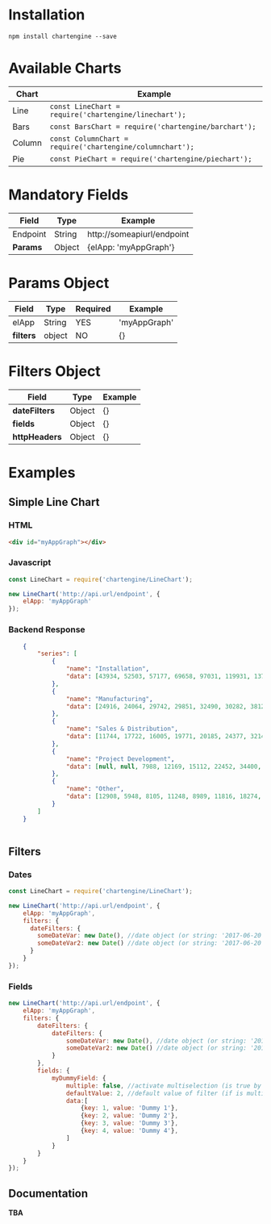 # Installation

```shell
npm install chartengine --save
```

# Available Charts

| Chart | Example |
|---|---|
| Line  | ``` const LineChart = require('chartengine/linechart'); ``` |
| Bars  | ``` const BarsChart = require('chartengine/barchart'); ``` |
| Column  | ``` const ColumnChart = require('chartengine/columnchart'); ``` |
| Pie  | ``` const PieChart = require('chartengine/piechart'); ``` |

# Mandatory Fields
| Field | Type | Example |
|---|---|---|
| Endpoint  | String  | http://someapiurl/endpoint |
| **Params** | Object | {elApp: 'myAppGraph'} |

# Params Object
| Field | Type | Required | Example |
|---|---|---|---|
| elApp | String | YES | 'myAppGraph' |
| **filters** | object | NO | {} |


# Filters Object
| Field | Type  | Example |
|---|---|---|
| **dateFilters** | Object | {} |
| **fields** | Object | {} |
| **httpHeaders** | Object | {} |


# Examples

## Simple Line Chart

### HTML

```html
<div id="myAppGraph"></div>
```

### Javascript

```js
const LineChart = require('chartengine/LineChart');

new LineChart('http://api.url/endpoint', {
    elApp: 'myAppGraph'
});
```

### Backend Response

```json
    {
        "series": [
            {
                "name": "Installation",
                "data": [43934, 52503, 57177, 69658, 97031, 119931, 137133, 154175]
            }, 
            {
                "name": "Manufacturing",
                "data": [24916, 24064, 29742, 29851, 32490, 30282, 38121, 40434]
            }, 
            {
                "name": "Sales & Distribution",
                "data": [11744, 17722, 16005, 19771, 20185, 24377, 32147, 39387]
            }, 
            {
                "name": "Project Development",
                "data": [null, null, 7988, 12169, 15112, 22452, 34400, 34227]
            }, 
            {
                "name": "Other",
                "data": [12908, 5948, 8105, 11248, 8989, 11816, 18274, 18111]
            }
        ]
    }
    
```

## Filters

### Dates

```js
const LineChart = require('chartengine/LineChart');

new LineChart('http://api.url/endpoint', {
    elApp: 'myAppGraph', 
    filters: {
      dateFilters: {
        someDateVar: new Date(), //date object (or string: '2017-06-20')
        someDateVar2: new Date() //date object (or string: '2017-06-20')
      }
    }
});
```

### Fields
```js
new LineChart('http://api.url/endpoint', {
    elApp: 'myAppGraph', 
    filters: {
        dateFilters: {
            dateFilters: {
                someDateVar: new Date(), //date object (or string: '2017-06-20')
                someDateVar2: new Date() //date object (or string: '2017-06-20')
            }
        },
        fields: {
            myDummyField: {
                multiple: false, //activate multiselection (is true by default)  [NOT MANDATORY]
                defaultValue: 2, //default value of filter (if is multiple is an array of values) [NOT MANDATORY]
                data:[
                    {key: 1, value: 'Dummy 1'},
                    {key: 2, value: 'Dummy 2'},
                    {key: 3, value: 'Dummy 3'},
                    {key: 4, value: 'Dummy 4'},
                ]
            }
        }
    }
});
```

## Documentation

**TBA**

